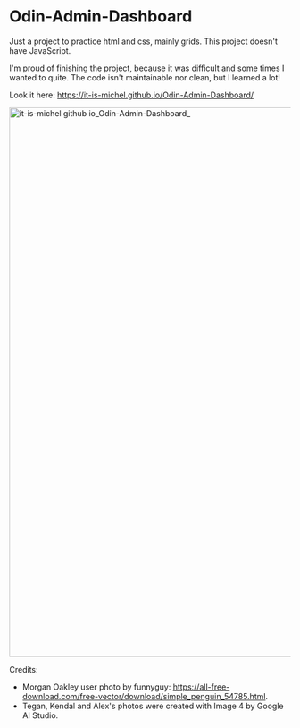 # Odin-Admin-Dashboard
Just a project to practice html and css, mainly grids. This project doesn't have JavaScript.

I'm proud of finishing the project, because it was difficult and some times I wanted to quite. The code isn't maintainable nor clean, but I learned a lot!

Look it here: https://it-is-michel.github.io/Odin-Admin-Dashboard/

<img width="1137" height="983" alt="it-is-michel github io_Odin-Admin-Dashboard_" src="https://github.com/user-attachments/assets/4544c808-c34c-44ef-bd29-4ce524bb6d2f" />

Credits:
 - Morgan Oakley user photo by funnyguy: https://all-free-download.com/free-vector/download/simple_penguin_54785.html.
 - Tegan, Kendal and Alex's photos were created with Image 4 by Google AI Studio.

